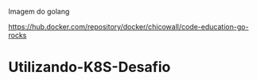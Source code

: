Imagem do golang

https://hub.docker.com/repository/docker/chicowall/code-education-go-rocks
# Utilizando-K8S-Desafio
